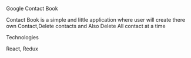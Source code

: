 Google Contact Book

Contact Book is a simple and little application where user will create there own Contact,Delete contacts and Also Delete All contact at a time

Technologies

React, Redux
